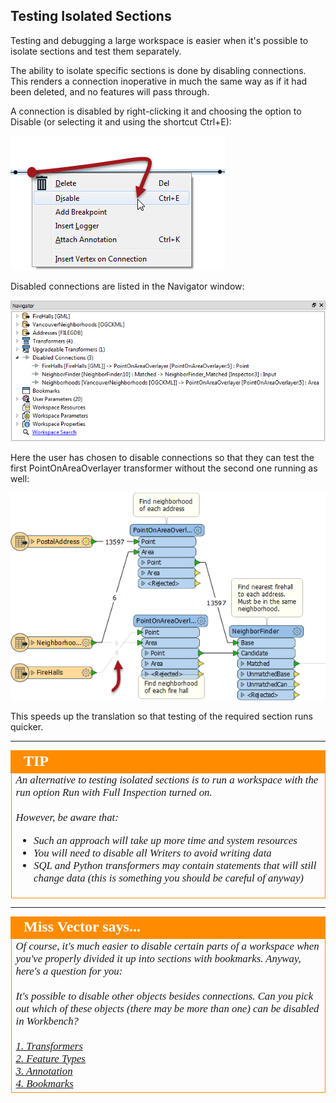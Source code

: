 ## Testing Isolated Sections ##
Testing and debugging a large workspace is easier when it's possible to isolate sections and test them separately. 

The ability to isolate specific sections is done by disabling connections. This renders a connection inoperative in much the same way as if it had been deleted, and no features will pass through.

A connection is disabled by right-clicking it and choosing the option to Disable (or selecting it and using the shortcut Ctrl+E):

![](./Images/Img3.64.DisableConnection.png)

Disabled connections are listed in the Navigator window:

![](./Images/Img3.65.DisabledConnectionsInNavigator.png)

Here the user has chosen to disable connections so that they can test the first PointOnAreaOverlayer transformer without the second one running as well: 

![](./Images/Img3.66.DisabledConnectionsInCanvas.png)

This speeds up the translation so that testing of the required section runs quicker.

---

<!--Tip Section--> 

<table style="border-spacing: 0px">
<tr>
<td style="vertical-align:middle;background-color:darkorange;border: 2px solid darkorange">
<i class="fa fa-info-circle fa-lg fa-pull-left fa-fw" style="color:white;padding-right: 12px;vertical-align:text-top"></i>
<span style="color:white;font-size:x-large;font-weight: bold;font-family:serif">TIP</span>
</td>
</tr>

<tr>
<td style="border: 1px solid darkorange">
<span style="font-family:serif; font-style:italic; font-size:larger">
An alternative to testing isolated sections is to run a workspace with the run option Run with Full Inspection turned on.
<br><br>However, be aware that:
<ul><li>Such an approach will take up more time and system resources</li>
<li>You will need to disable all Writers to avoid writing data</li>
<li>SQL and Python transformers may contain statements that will still change data (this is something you should be careful of anyway)</li></ul>
</span>
</td>
</tr>
</table>

---

<!--Person X Says Section-->

<table style="border-spacing: 0px">
<tr>
<td style="vertical-align:middle;background-color:darkorange;border: 2px solid darkorange">
<i class="fa fa-quote-left fa-lg fa-pull-left fa-fw" style="color:white;padding-right: 12px;vertical-align:text-top"></i>
<span style="color:white;font-size:x-large;font-weight: bold;font-family:serif">Miss Vector says...</span>
</td>
</tr>

<tr>
<td style="border: 1px solid darkorange">
<span style="font-family:serif; font-style:italic; font-size:larger">
Of course, it's much easier to disable certain parts of a workspace when you've properly divided it up into sections with bookmarks. Anyway, here's a question for you:
<br><br>It's possible to disable other objects besides connections. Can you pick out which of these objects (there may be more than one) can be disabled in Workbench?
<br><br><a href="http://52.73.3.37/fmedatastreaming/Manual/QAResponse2017.fmw?chapter=3&question=3&answer=1&DestDataset_TEXTLINE=C%3A%5CFMEOutput%5CQAResponse.html">1. Transformers
<br><a href="http://52.73.3.37/fmedatastreaming/Manual/QAResponse2017.fmw?chapter=3&question=3&answer=2&DestDataset_TEXTLINE=C%3A%5CFMEOutput%5CQAResponse.html">2. Feature Types
<br><a href="http://52.73.3.37/fmedatastreaming/Manual/QAResponse2017.fmw?chapter=3&question=3&answer=3&DestDataset_TEXTLINE=C%3A%5CFMEOutput%5CQAResponse.html">3. Annotation
<br><a href="http://52.73.3.37/fmedatastreaming/Manual/QAResponse2017.fmw?chapter=3&question=3&answer=4&DestDataset_TEXTLINE=C%3A%5CFMEOutput%5CQAResponse.html">4. Bookmarks
</span>
</td>
</tr>
</table>
